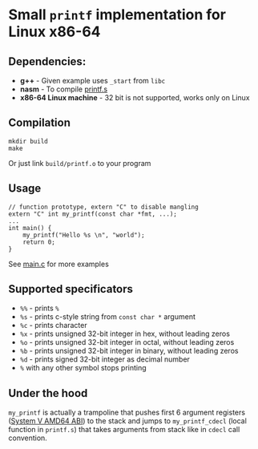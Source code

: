 # Small `printf` implementation for Linux x86-64

## Dependencies:
+ **g++** - Given example uses `_start` from `libc`
+ **nasm** - To compile [printf.s](printf.s)
+ **x86-64 Linux machine** - 32 bit is not supported, works only on Linux 
## Compilation
```
mkdir build
make
```
Or just link `build/printf.o` to your program
## Usage
```
// function prototype, extern "C" to disable mangling
extern "C" int my_printf(const char *fmt, ...); 
...
int main() {
    my_printf("Hello %s \n", "world");
    return 0;
}
```
See [main.c](main.c) for more examples
## Supported specificators
+ `%%` - prints `%`
+ `%s` - prints c-style string from `const char *` argument
+ `%c` - prints character
+ `%x` - prints unsigned 32-bit integer in hex,    without leading zeros
+ `%o` - prints unsigned 32-bit integer in octal,  without leading zeros
+ `%b` - prints unsigned 32-bit integer in binary, without leading zeros
+ `%d` - prints signed   32-bit integer as decimal number
+ `%` with any other symbol stops printing  

## Under the hood
`my_printf` is actually a trampoline that pushes first 6 argument registers ([System V AMD64 ABI](https://en.wikipedia.org/wiki/X86_calling_conventions#System_V_AMD64_ABI)) to the stack and jumps to `my_printf_cdecl` (local function in `printf.s`) that takes arguments from stack like in `cdecl` call convention. 